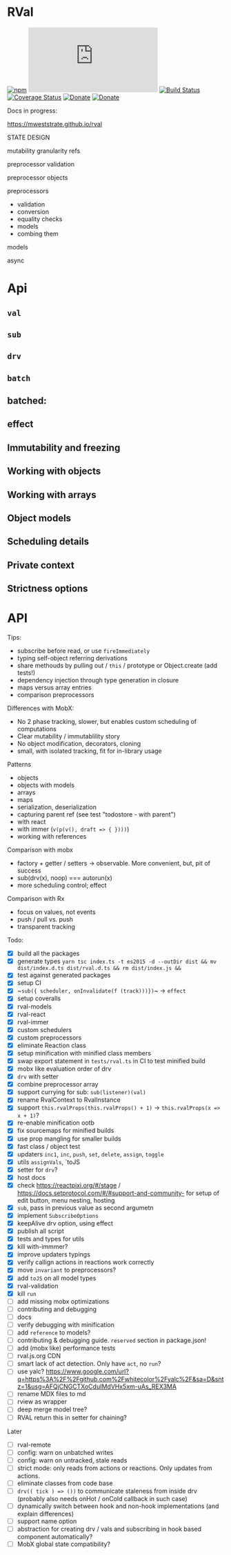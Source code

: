 # RVal


[![npm](https://img.shields.io/npm/v/rval.svg)](https://www.npmjs.com/package/rval) [![size](http://img.badgesize.io/https://unpkg.com/rval/dist/core.mjs?compression=gzip)](http://img.badgesize.io/https://unpkg.com/rval/dist/core.mjs?compression=gzip) [![Build Status](https://travis-ci.org/mweststrate/rval.svg?branch=master)](https://travis-ci.org/mweststrate/rval) [![Coverage Status](https://coveralls.io/repos/github/mweststrate/rval/badge.svg?branch=master)](https://coveralls.io/github/mweststrate/rval?branch=master) [![Donate](https://img.shields.io/badge/Donate-PayPal-green.svg)](https://www.paypal.me/michelweststrate) [![Donate](https://img.shields.io/badge/donate-buy%20me%20a%20coffee-orange.svg)](https://www.buymeacoffee.com/mweststrate)


Docs in progress:

https://mweststrate.github.io/rval

STATE DESIGN

mutability granularity
refs

preprocessor validation

preprocessor objects

preprocessors
 - validation
 - conversion
 - equality checks
 - models
 - combing them


models


async


# Api

## `val`

## `sub`

## `drv`

## `batch`

## batched:

## effect

## Immutability and freezing

## Working with objects

## Working with arrays

## Object models

## Scheduling details

## Private context

## Strictness options

# API


Tips:
- subscribe before read, or use `fireImmediately`
- typing self-object referring derivations
- share methouds by pulling out / `this` / prototype or Object.create (add tests!)
- dependency injection through type generation in closure
- maps versus array entries
- comparison preprocessors

Differences with MobX:

- No 2 phase tracking, slower, but enables custom scheduling of computations
- Clear mutability / immutablility story
- No object modification, decorators, cloning
- small, with isolated tracking, fit for in-library usage

Patterns

- objects
- objects with models
- arrays
- maps
- serialization, deserialization
- capturing parent ref (see test "todostore - with parent")
- with react
- with immer (`v(p(v(), draft => { })))`)
- working with references

Comparison with mobx
- factory + getter / setters -> observable. More convenient, but, pit of success
- sub(drv(x), noop) === autorun(x)
- more scheduling control; effect

Comparison with Rx
- focus on values, not events
- push / pull vs. push
- transparent tracking

Todo:

* [x] build all the packages
* [x] generate types `yarn tsc index.ts -t es2015 -d --outDir dist && mv dist/index.d.ts dist/rval.d.ts && rm dist/index.js &&`
* [x] test against generated packages
* [x] setup CI
* [x] ~`sub({ scheduler, onInvalidate(f (track)))})`~ -> `effect`
* [x] setup coveralls
* [x] rval-models
* [x] rval-react
* [x] rval-immer
* [x] custom schedulers
* [x] custom preprocessors
* [x] eliminate Reaction class
* [x] setup minification with minified class members
* [x] swap export statement in `tests/rval.ts` in CI to test minified build
* [x] mobx like evaluation order of drv
* [x] `drv` with setter
* [x] combine preprocessor array
* [x] support currying for sub: `sub(listener)(val)`
* [x] rename RvalContext to RvalInstance
* [x] support `this.rvalProps(this.rvalProps() + 1)` -> `this.rvalProps(x => x + 1)`?
* [x] re-enable minification ootb
* [x] fix sourcemaps for minified builds
* [x] use prop mangling for smaller builds
* [x] fast class / object test
* [x] updaters `inc1`, `inc`, `push`, `set`, `delete`, `assign`, `toggle`
* [x] utils `assignVals`, `toJS
* [x] setter for `drv`?
* [x] host docs
* [x] check https://reactpixi.org/#/stage / https://docs.setprotocol.com/#/#support-and-community- for setup of edit button, menu nesting, hosting
* [x] `sub`, pass in previous value as second argumetn
* [x] implement `SubscribeOptions`
* [x] keepAlive drv option, using effect
* [x] publish all script
* [x] tests and types for utils
* [x] kill with-immmer?
* [x] improve updaters typings
* [x] verify callign actions in reactions work correctly
* [x] move `invariant` to preprocessors?
* [x] add `toJS` on all model types
* [x] rval-validation
* [x] kill `run`
* [ ] add missing mobx optimizations
* [ ] contributing and debugging
* [ ] docs
* [ ] verify debugging with minification
* [ ] add `reference` to models?
* [ ] contributing & debugging guide. `reserved` section in package.json!
* [ ] add (mobx like) performance tests
* [ ] rval.js.org CDN
* [ ] smart lack of act detection. Only have `act`, no `run`?
* [ ] use yalc? https://www.google.com/url?q=https%3A%2F%2Fgithub.com%2Fwhitecolor%2Fyalc%2F&sa=D&sntz=1&usg=AFQjCNGCTXoCduIMdVHx5xm-uAs_REX3MA
* [ ] rename MDX files to md
* [ ] rview as wrapper
* [ ] deep merge model tree?
* [ ] RVAL return this in setter for chaining?

Later
* [ ] rval-remote
* [ ] config: warn on unbatched writes
* [ ] config: warn on untracked, stale reads
* [ ] strict mode: only reads from actions or reactions. Only updates from actions. 
* [ ] eliminate classes from code base
* [ ] `drv(( tick ) => ())` to communicate staleness from inside drv (probably also needs onHot / onCold callback in such case)
* [ ] dynamically switch between hook and non-hook implementations (and explain differences)
* [ ] support name option
* [ ] abstraction for creating drv / vals and subscribing in hook based component automatically?
* [ ] MobX global state compatibility?